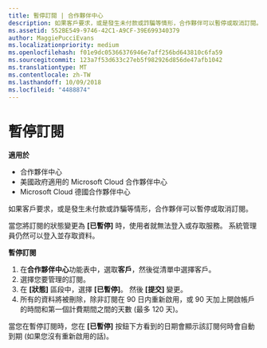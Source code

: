 ```yaml
---
title: 暫停訂閱 | 合作夥伴中心
description: 如果客戶要求，或是發生未付款或詐騙等情形，合作夥伴可以暫停或取消訂閱。
ms.assetid: 552BE549-9746-42C1-A9CF-39E699340379
author: MaggiePucciEvans
ms.localizationpriority: medium
ms.openlocfilehash: f01e9dc05366376946e7aff256bd643810c6fa59
ms.sourcegitcommit: 123a7f53d633c27eb5f982926d856de47afb1042
ms.translationtype: MT
ms.contentlocale: zh-TW
ms.lasthandoff: 10/09/2018
ms.locfileid: "4488874"
---
```

# <a name="suspend-a-subscription"></a>暫停訂閱

**適用於**

-  合作夥伴中心
-  美國政府適用的 Microsoft Cloud 合作夥伴中心
-  Microsoft Cloud 德國合作夥伴中心

如果客戶要求，或是發生未付款或詐騙等情形，合作夥伴可以暫停或取消訂閱。

當您將訂閱的狀態變更為 **\[已暫停\]** 時，使用者就無法登入或存取服務。 系統管理員仍然可以登入並存取資料。

**暫停訂閱**

1.  在**合作夥伴中心**功能表中，選取**客戶**，然後從清單中選擇客戶。
2.  選擇您要管理的訂閱。
3.  在 **\[狀態\]** 區段中，選擇 **\[已暫停\]**。 然後 **\[提交\]** 變更。
4.  所有的資料將被刪除，除非訂閱在 90 日内重新啟用，或 90 天加上開啟帳戶的時間和第一個計費期間之間的天數 (最多 120 天)。

當您在暫停訂閱時，您在 **\[已暫停\]** 按鈕下方看到的日期會顯示該訂閱何時會自動到期 (如果您沒有重新啟用的話)。 
